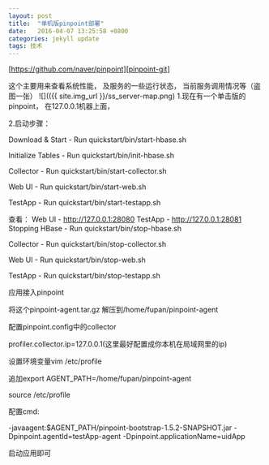 ```yaml
---
layout: post
title:  "单机版pinpoint部署"
date:   2016-04-07 13:25:58 +0800
categories: jekyll update
tags: 技术
---
```


[https://github.com/naver/pinpoint][pinpoint-git]<br/>

这个主要用来查看系统性能， 及服务的一些运行状态， 当前服务调用情况等（盗图一张）
 ![](({{ site.img_url }}/ss_server-map.png)
1.现在有一个单击版的pinpoint， 在127.0.0.1机器上面， 

2.启动步骤：

Download & Start - Run quickstart/bin/start-hbase.sh

Initialize Tables - Run quickstart/bin/init-hbase.sh

Collector - Run quickstart/bin/start-collector.sh

Web UI - Run quickstart/bin/start-web.sh

TestApp - Run quickstart/bin/start-testapp.sh

查看：
Web UI - http://127.0.0.1:28080
TestApp - http://127.0.0.1:28081
Stopping
HBase - Run quickstart/bin/stop-hbase.sh

Collector - Run quickstart/bin/stop-collector.sh

Web UI - Run quickstart/bin/stop-web.sh

TestApp - Run quickstart/bin/stop-testapp.sh

应用接入pinpoint

将这个pinpoint-agent.tar.gz 解压到/home/fupan/pinpoint-agent

配置pinpoint.config中的collector

profiler.collector.ip=127.0.0.1(这里最好配置成你本机在局域网里的ip)

设置环境变量vim /etc/profile

追加export AGENT\_PATH=/home/fupan/pinpoint-agent

source /etc/profile

配置cmd:

-javaagent:$AGENT\_PATH/pinpoint-bootstrap-1.5.2-SNAPSHOT.jar -Dpinpoint.agentId=testApp-agent -Dpinpoint.applicationName=uidApp

启动应用即可

[pinpoint-git]: https://github.com/naver/pinpoint
